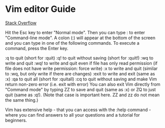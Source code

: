 # Vim editor Guide

[Stack Overflow](https://stackoverflow.com/a/11828573/5177704)

Hit the Esc key to enter "Normal mode". Then you can type : to enter "Command-line mode". A colon \(:\) will appear at the bottom of the screen and you can type in one of the following commands. To execute a command, press the Enter key.

:q to quit \(short for :quit\) :q! to quit without saving \(short for :quit!\) :wq to write and quit :wq! to write and quit even if file has only read permission \(if file does not have write permission: force write\) :x to write and quit \(similar to :wq, but only write if there are changes\) :exit to write and exit \(same as :x\) :qa to quit all \(short for :quitall\) :cq to quit without saving and make Vim return non-zero error \(i.e. exit with error\) You can also exit Vim directly from "Command mode" by typing ZZ to save and quit \(same as :x\) or ZQ to just quit \(same as :q!\). \(Note that case is important here. ZZ and zz do not mean the same thing.\)

Vim has extensive help - that you can access with the :help command - where you can find answers to all your questions and a tutorial for beginners.

